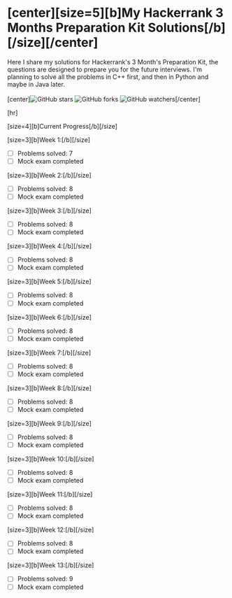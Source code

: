 # [center][size=5][b]My Hackerrank 3 Months Preparation Kit Solutions[/b][/size][/center]
Here I share my solutions for Hackerrank's 3 Month's Preparation Kit, the questions are designed to prepare you for the future interviews. I'm planning to solve all the problems in C++ first, and then in Python and maybe in Java later.</br>
</br>
[center]![GitHub stars](https://img.shields.io/github/stars/Dolyetyus/My-Hackerrank-3-Months-Preparation-Solutions?style=social) ![GitHub forks](https://img.shields.io/github/forks/Dolyetyus/My-Hackerrank-3-Months-Preparation-Solutions?style=social) ![GitHub watchers](https://img.shields.io/github/watchers/Dolyetyus/My-Hackerrank-3-Months-Preparation-Solutions?style=social)[/center]

[hr]

[size=4][b]Current Progress[/b][/size]

[size=3][b]Week 1:[/b][/size]
- [ ] Problems solved: 7
- [ ] Mock exam completed

[size=3][b]Week 2:[/b][/size]
- [ ] Problems solved: 8
- [ ] Mock exam completed

[size=3][b]Week 3:[/b][/size]
- [ ] Problems solved: 8
- [ ] Mock exam completed

[size=3][b]Week 4:[/b][/size]
- [ ] Problems solved: 8
- [ ] Mock exam completed

[size=3][b]Week 5:[/b][/size]
- [ ] Problems solved: 8
- [ ] Mock exam completed

[size=3][b]Week 6:[/b][/size]
- [ ] Problems solved: 8
- [ ] Mock exam completed

[size=3][b]Week 7:[/b][/size]
- [ ] Problems solved: 8
- [ ] Mock exam completed

[size=3][b]Week 8:[/b][/size]
- [ ] Problems solved: 8
- [ ] Mock exam completed

[size=3][b]Week 9:[/b][/size]
- [ ] Problems solved: 8
- [ ] Mock exam completed

[size=3][b]Week 10:[/b][/size]
- [ ] Problems solved: 8
- [ ] Mock exam completed

[size=3][b]Week 11:[/b][/size]
- [ ] Problems solved: 8
- [ ] Mock exam completed

[size=3][b]Week 12:[/b][/size]
- [ ] Problems solved: 8
- [ ] Mock exam completed

[size=3][b]Week 13:[/b][/size]
- [ ] Problems solved: 9
- [ ] Mock exam completed
